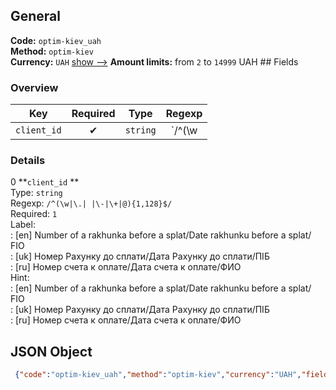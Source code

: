 ## General 
**Code:** `optim-kiev_uah`  
**Method:** `optim-kiev`  
**Currency:** `UAH` [show -->]() 
**Amount limits:** from `2`  to `14999`  UAH ## Fields 
### Overview 
|Key|Required|Type|Regexp| 
|:---:|:---:|:---:|:---:| 
|`client_id` |✔ |`string` |`/^(\w|\.| |\-|\+|@){1,128}$/` | 
 
### Details 
0 **`client_id` **  
Type: `string`  
Regexp: `/^(\w|\.| |\-|\+|@){1,128}$/`  
Required: `1`  
Label:  
: [en] Number of a rakhunka before a splat/Date rakhunku before a splat/ FIO  
: [uk] Номер Рахунку до сплати/Дата Рахунку до сплати/ПІБ  
: [ru] Номер счета к оплате/Дата счета к оплате/ФИО  
Hint:  
: [en] Number of a rakhunka before a splat/Date rakhunku before a splat/ FIO  
: [uk] Номер Рахунку до сплати/Дата Рахунку до сплати/ПІБ  
: [ru] Номер счета к оплате/Дата счета к оплате/ФИО  
## JSON Object 
```json
 {"code":"optim-kiev_uah","method":"optim-kiev","currency":"UAH","fields":[{"key":"client_id","type":"string","label":{"en":"Number of a rakhunka before a splat\/Date rakhunku before a splat\/ FIO","uk":"\u041d\u043e\u043c\u0435\u0440 \u0420\u0430\u0445\u0443\u043d\u043a\u0443 \u0434\u043e \u0441\u043f\u043b\u0430\u0442\u0438\/\u0414\u0430\u0442\u0430 \u0420\u0430\u0445\u0443\u043d\u043a\u0443 \u0434\u043e \u0441\u043f\u043b\u0430\u0442\u0438\/\u041f\u0406\u0411","ru":"\u041d\u043e\u043c\u0435\u0440 \u0441\u0447\u0435\u0442\u0430 \u043a \u043e\u043f\u043b\u0430\u0442\u0435\/\u0414\u0430\u0442\u0430 \u0441\u0447\u0435\u0442\u0430 \u043a \u043e\u043f\u043b\u0430\u0442\u0435\/\u0424\u0418\u041e"},"regexp":"\/^(\\w|\\.| |\\-|\\+|@){1,128}$\/","required":true,"position":1,"hint":{"en":"Number of a rakhunka before a splat\/Date rakhunku before a splat\/ FIO","uk":"\u041d\u043e\u043c\u0435\u0440 \u0420\u0430\u0445\u0443\u043d\u043a\u0443 \u0434\u043e \u0441\u043f\u043b\u0430\u0442\u0438\/\u0414\u0430\u0442\u0430 \u0420\u0430\u0445\u0443\u043d\u043a\u0443 \u0434\u043e \u0441\u043f\u043b\u0430\u0442\u0438\/\u041f\u0406\u0411","ru":"\u041d\u043e\u043c\u0435\u0440 \u0441\u0447\u0435\u0442\u0430 \u043a \u043e\u043f\u043b\u0430\u0442\u0435\/\u0414\u0430\u0442\u0430 \u0441\u0447\u0435\u0442\u0430 \u043a \u043e\u043f\u043b\u0430\u0442\u0435\/\u0424\u0418\u041e"}}],"amount_min":2,"amount_max":14999}```  
